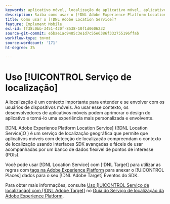 ```yaml
---
keywords: aplicativo móvel, localização de aplicativo móvel, aplicativo móvel target, locais de destino móvel, serviço de localização, serviço de localização da adobe experience cloud, pois, pontos de interesse, sdk, localização, aplicativo móvel1
description: Saiba como usar o [!DNL Adobe Experience Platform Location Service] para habilitar seus aplicativos móveis com reconhecimento de local.
title: Como usar o [!DNL Adobe Location Service]?
feature: Implement Mobile
exl-id: ff38c0bb-3451-420f-8538-10f1d0606232
source-git-commit: e5bae1ac9485c3e1d7c55e6386f332755196ffab
workflow-type: tm+mt
source-wordcount: '171'
ht-degree: 3%

---
```


# Uso [!UICONTROL Serviço de localização]

A localização é um contexto importante para entender e se envolver com os usuários de dispositivos móveis. Ao usar esse contexto, os desenvolvedores de aplicativos móveis podem aprimorar o design do aplicativo e torná-lo uma experiência mais personalizada e envolvente.

[!DNL Adobe Experience Platform Location Service] ([!DNL Location Service]O ) é um serviço de localização geográfica que permite que aplicativos móveis com detecção de localização compreendam o contexto de localização usando interfaces SDK avançadas e fáceis de usar acompanhadas por um banco de dados flexível de pontos de interesse (POIs).

Você pode usar [!DNL Location Service] com [!DNL Target] para utilizar as regras com [tags na Adobe Experience Platform](https://experienceleague.adobe.com/docs/experience-platform/tags/home.html?lang=pt-BR) para anexar o [!UICONTROL Places] dados para o seu [!DNL Adobe Target] Eventos do SDK.

Para obter mais informações, consulte [Uso [!UICONTROL Serviço de localização] com [!DNL Adobe Target]](https://experienceleague.adobe.com/docs/places/using/use-places-with-other-solutions/places-target/places-target.html) no [Guia do Serviço de localização da Adobe Experience Platform](https://experienceleague.adobe.com/docs/places/using/home.html).
